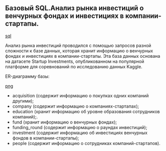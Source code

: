 ## Базовый SQL.Анализ рынка инвестиций  о венчурных фондах и инвестициях в компании-стартапы.

[sql](https://github.com/wolganovikova/Portfolio/blob/master/Basic%20%20SQL/Basic%20SQL.sql)

Анализ рынка инвестиций проводился с помощью запросов разной сложности к базе данных, которая хранит информацию о венчурных фондах и инвестициях в компании-стартапы. Эта база данных основана на датасете Startup Investments, опубликованном на популярной платформе для соревнований по исследованию данных Kaggle. 


ER-диаграмму базы:

[png](https://github.com/wolganovikova/Portfolio/blob/master/Basic%20%20SQL/images/Image%20Basic%20.png)


* acquisition (cодержит информацию о покупках одних компаний другими);
* company (cодержит информацию о компаниях-стартапах);
* education (хранит информацию об уровне образования сотрудников компаний);.
* fund (хранит информацию о венчурных фондах);
* funding_round (содержит информацию о раундах инвестиций);
* investment (cодержит информацию об инвестициях венчурных фондов в компании-стартапы);
* people (cодержит информацию о сотрудниках компаний-стартапов).

